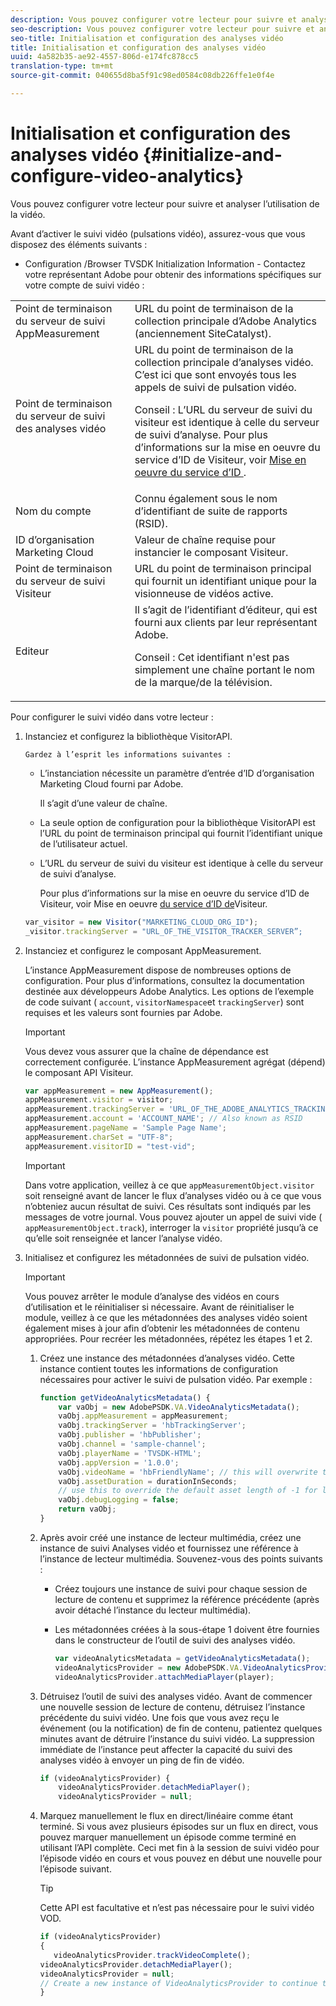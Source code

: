 ```yaml
---
description: Vous pouvez configurer votre lecteur pour suivre et analyser l’utilisation de la vidéo.
seo-description: Vous pouvez configurer votre lecteur pour suivre et analyser l’utilisation de la vidéo.
seo-title: Initialisation et configuration des analyses vidéo
title: Initialisation et configuration des analyses vidéo
uuid: 4a582b35-ae92-4557-806d-e174fc878cc5
translation-type: tm+mt
source-git-commit: 040655d8ba5f91c98ed0584c08db226ffe1e0f4e

---
```



# Initialisation et configuration des analyses vidéo {#initialize-and-configure-video-analytics}

Vous pouvez configurer votre lecteur pour suivre et analyser l’utilisation de la vidéo.

Avant d’activer le suivi vidéo (pulsations vidéo), assurez-vous que vous disposez des éléments suivants :

* Configuration /Browser TVSDK Initialization Information - Contactez votre représentant Adobe pour obtenir des informations spécifiques sur votre compte de suivi vidéo :

<table id="table_3565328ABBEE4605A92EAE1ADE5D6F84">
 <tbody>
  <tr>
   <td colname="col1"> Point de terminaison du serveur de suivi AppMeasurement </td>
   <td colname="col2"> URL du point de terminaison de la collection principale d’Adobe Analytics (anciennement SiteCatalyst). </td>
  </tr>
  <tr>
   <td colname="col1"> Point de terminaison du serveur de suivi des analyses vidéo </td>
   <td colname="col2"> URL du point de terminaison de la collection principale d’analyses vidéo. C’est ici que sont envoyés tous les appels de suivi de pulsation vidéo. <p>Conseil :  L’URL du serveur de suivi du visiteur est identique à celle du serveur de suivi d’analyse. Pour plus d’informations sur la mise en oeuvre du service d’ID de Visiteur, voir <a href="https://marketing.adobe.com/resources/help/en_US/mcvid/mcvid-setup-target.html" format="html" scope="external"> Mise en oeuvre du service d’ID </a>. </p> </td>
  </tr>
  <tr>
   <td colname="col1"> Nom du compte </td>
   <td colname="col2"> Connu également sous le nom d’identifiant de suite de rapports (RSID). </td>
  </tr>
  <tr>
   <td colname="col1"> ID d’organisation Marketing Cloud </td>
   <td colname="col2"> Valeur de chaîne requise pour instancier le composant Visiteur. </td>
  </tr>
  <tr>
   <td colname="col1"> Point de terminaison du serveur de suivi Visiteur </td>
   <td colname="col2"> URL du point de terminaison principal qui fournit un identifiant unique pour la visionneuse de vidéos active. </td>
  </tr>
  <tr>
   <td colname="col1"> Editeur </td>
   <td colname="col2"> Il s’agit de l’identifiant d’éditeur, qui est fourni aux clients par leur représentant Adobe. <p>Conseil :  Cet identifiant n'est pas simplement une chaîne portant le nom de la marque/de la télévision. </p> </td>
  </tr>
 </tbody>
</table>

Pour configurer le suivi vidéo dans votre lecteur :

1. Instanciez et configurez la bibliothèque VisitorAPI.

       Gardez à l’esprit les informations suivantes :
   
   * L’instanciation nécessite un paramètre d’entrée d’ID d’organisation Marketing Cloud fourni par Adobe.

      Il s’agit d’une valeur de chaîne.
   * La seule option de configuration pour la bibliothèque VisitorAPI est l’URL du point de terminaison principal qui fournit l’identifiant unique de l’utilisateur actuel.
   * L’URL du serveur de suivi du visiteur est identique à celle du serveur de suivi d’analyse.

      Pour plus d’informations sur la mise en oeuvre du service d’ID de Visiteur, voir Mise en oeuvre [du service d’ID de](https://marketing.adobe.com/resources/help/en_US/mcvid/mcvid-setup-target.html)Visiteur.

   ```js
   var_visitor = new Visitor("MARKETING_CLOUD_ORG_ID");
   _visitor.trackingServer = "URL_OF_THE_VISITOR_TRACKER_SERVER”;
   ```

2. Instanciez et configurez le composant AppMeasurement.

   L’instance AppMeasurement dispose de nombreuses options de configuration. Pour plus d’informations, consultez la documentation destinée aux développeurs [](https://microsite.omniture.com/t2/help/en_US/reference/#Developer) Adobe Analytics. Les options de l’exemple de code suivant ( `account`, `visitorNamespace`et `trackingServer`) sont requises et les valeurs sont fournies par Adobe.

   >[!IMPORTANT]
   >
   >Vous devez vous assurer que la chaîne de dépendance est correctement configurée. L’instance AppMeasurement agrégat (dépend) le composant API Visiteur.

   ```js
   var appMeasurement = new AppMeasurement();
   appMeasurement.visitor = visitor;
   appMeasurement.trackingServer = 'URL_OF_THE_ADOBE_ANALYTICS_TRACKING_SERVER';
   appMeasurement.account = 'ACCOUNT_NAME'; // Also known as RSID
   appMeasurement.pageName = 'Sample Page Name';
   appMeasurement.charSet = "UTF-8";
   appMeasurement.visitorID = "test-vid";
   ```

   >[!IMPORTANT]
   >
   >Dans votre application, veillez à ce que `appMeasurementObject.visitor` soit renseigné avant de lancer le flux d’analyses vidéo ou à ce que vous n’obteniez aucun résultat de suivi. Ces résultats sont indiqués par les messages de votre journal. Vous pouvez ajouter un appel de suivi vide ( `appMeasurementObject.track`), interroger la `visitor` propriété jusqu’à ce qu’elle soit renseignée et lancer l’analyse vidéo.

3. Initialisez et configurez les métadonnées de suivi de pulsation vidéo.

   >[!IMPORTANT]
   >
   >Vous pouvez arrêter le module d’analyse des vidéos en cours d’utilisation et le réinitialiser si nécessaire. Avant de réinitialiser le module, veillez à ce que les métadonnées des analyses vidéo soient également mises à jour afin d’obtenir les métadonnées de contenu appropriées. Pour recréer les métadonnées, répétez les étapes 1 et 2.

   1. Créez une instance des métadonnées d’analyses vidéo.
Cette instance contient toutes les informations de configuration nécessaires pour activer le suivi de pulsation vidéo. Par exemple :

      ```js
      function getVideoAnalyticsMetadata() {
          var vaObj = new AdobePSDK.VA.VideoAnalyticsMetadata();
          vaObj.appMeasurement = appMeasurement;
          vaObj.trackingServer = 'hbTrackingServer';
          vaObj.publisher = 'hbPublisher';
          vaObj.channel = 'sample-channel';
          vaObj.playerName = 'TVSDK-HTML';
          vaObj.appVersion = '1.0.0';
          vaObj.videoName = 'hbFriendlyName'; // this will overwrite the ContextData variable a.media.friendlyName
          vaObj.assetDuration = durationInSeconds;
          // use this to override the default asset length of -1 for live streams
          vaObj.debugLogging = false;
          return vaObj;
      }
      ```

   2. Après avoir créé une instance de lecteur multimédia, créez une instance de suivi Analyses vidéo et fournissez une référence à l’instance de lecteur multimédia.
Souvenez-vous des points suivants :

      * Créez toujours une instance de suivi pour chaque session de lecture de contenu et supprimez la référence précédente (après avoir détaché l’instance du lecteur multimédia).
      * Les métadonnées créées à la sous-étape 1 doivent être fournies dans le constructeur de l’outil de suivi des analyses vidéo.

         ```js
         var videoAnalyticsMetadata = getVideoAnalyticsMetadata();
         videoAnalyticsProvider = new AdobePSDK.VA.VideoAnalyticsProvider(videoAnalyticsMetadata);
         videoAnalyticsProvider.attachMediaPlayer(player);
         ```
   3. Détruisez l’outil de suivi des analyses vidéo.
Avant de commencer une nouvelle session de lecture de contenu, détruisez l’instance précédente du suivi vidéo. Une fois que vous avez reçu le événement (ou la notification) de fin de contenu, patientez quelques minutes avant de détruire l’instance du suivi vidéo. La suppression immédiate de l’instance peut affecter la capacité du suivi des analyses vidéo à envoyer un ping de fin de vidéo.

      ```js
      if (videoAnalyticsProvider) {
          videoAnalyticsProvider.detachMediaPlayer();
          videoAnalyticsProvider = null;
      ```
   4. Marquez manuellement le flux en direct/linéaire comme étant terminé.
Si vous avez plusieurs épisodes sur un flux en direct, vous pouvez marquer manuellement un épisode comme terminé en utilisant l’API complète. Ceci met fin à la session de suivi vidéo pour l’épisode vidéo en cours et vous pouvez en début une nouvelle pour l’épisode suivant.
      >[!TIP]
      >
      >Cette API est facultative et n’est pas nécessaire pour le suivi vidéo VOD.

      ```js
      if (videoAnalyticsProvider)
      {
         videoAnalyticsProvider.trackVideoComplete();
      videoAnalyticsProvider.detachMediaPlayer();
      videoAnalyticsProvider = null;
      // Create a new instance of VideoAnalyticsProvider to continue tracking.
      } 
      ```
